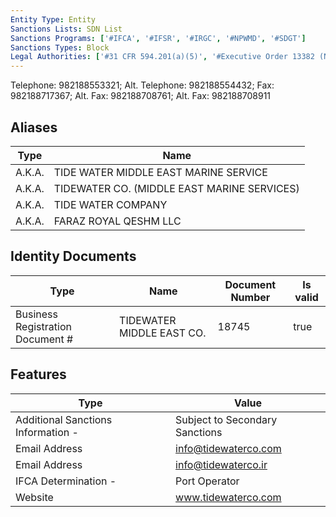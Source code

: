 ```yaml
---
Entity Type: Entity
Sanctions Lists: SDN List
Sanctions Programs: ['#IFCA', '#IFSR', '#IRGC', '#NPWMD', '#SDGT']
Sanctions Types: Block
Legal Authorities: ['#31 CFR 594.201(a)(5)', '#Executive Order 13382 (Non-proliferation)']
---
```

Telephone: 982188553321; Alt. Telephone: 982188554432; Fax: 982188717367; Alt. Fax: 982188708761; Alt. Fax: 982188708911

## Aliases
| Type  | Name      | 
|-------|-----------|
| A.K.A. | TIDE WATER MIDDLE EAST MARINE SERVICE |
| A.K.A. | TIDEWATER CO. (MIDDLE EAST MARINE SERVICES) |
| A.K.A. | TIDE WATER COMPANY |
| A.K.A. | FARAZ ROYAL QESHM LLC |

## Identity Documents
| Type  | Name      | Document Number | Is valid |
|-------|-----------|-----------------|----------|
| Business Registration Document # | TIDEWATER MIDDLE EAST CO. | 18745 | true |

## Features
| Type  | Value      |
|-------|------------|
| Additional Sanctions Information - | Subject to Secondary Sanctions |
| Email Address | info@tidewaterco.com |
| Email Address | info@tidewaterco.ir |
| IFCA Determination - | Port Operator |
| Website | www.tidewaterco.com |
